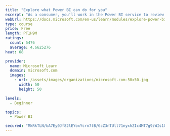 ```yaml
---
title: "Explore what Power BI can do for you"
excerpt: "As a consumer, you'll work in the Power BI service to review and interact with content that has been shared with you. This module provides the foundational information that you need to work effectively in the Power BI service."
webUrl: https://docs.microsoft.com/en-us/learn/modules/explore-power-bi-service/
type: course
price: Free
length: PT1H9M
ratings:
  count: 5476
  average: 4.6625276
heat: 68

provider:
  name: Microsoft Learn
  domain: microsoft.com
  images:
    - url: /assets/images/organizations/microsoft.com-50x50.jpg
      width: 50
      height: 50

levels:
  - Beginner

topics:
  - Power BI

secured: "MkRkTLN/bA7Ey0Jf82lEYoxYcrn7tB/GcZ3nTUll71nyxhZIc4MT7g9zWIs1QmVwaVsGqyqOe9AIHJfaUjsqqPael3Us6rcbOYyvQ5q1hpiPPLQ1USY0InxM+SdVWZ6+2UcBWGy5xbOjA1ISTcbh4cZRhve2cIJE9mb3CoQbFQEDbvqAC7V4lNrJu/hDcaKGdS6GCkNXLYYzn8hYnZVSXm5/re6gLHFfUFxtu0DQ8ab153LW/J0ht8q7JTPO4PBMT0Bu2fwTLkFt0nbSTzZZyXjtAwQ7Qidu+d4V+kc85fDav8+RScto9ijMgdKRg9GiDN7uSTouQp83xN8Y3Ovad5+mZnMa2LroqVuv6QoGnR6GEbfZchMh76IoKy+t12xrtqgh2ECfUfJSc6vbc7TkEA==;EZV5ojDFwix29P75TIJsnw=="
---
```


